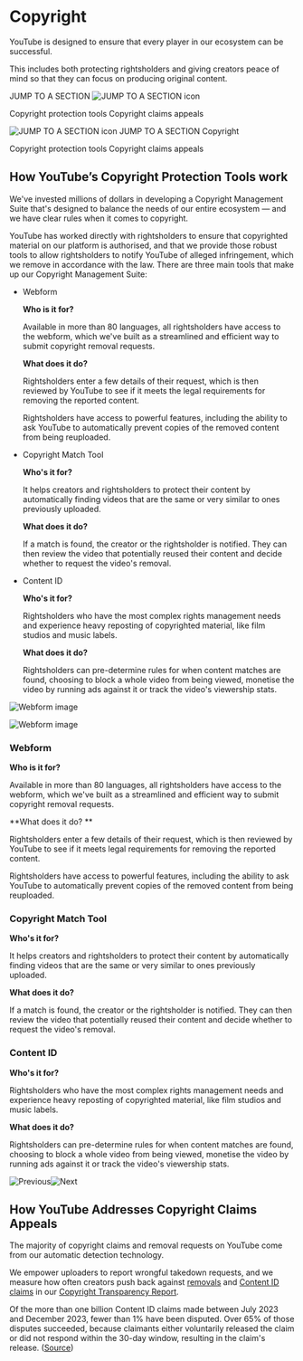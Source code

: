 Copyright
=========

YouTube is designed to ensure that every player in our ecosystem can be successful.

This includes both protecting rightsholders and giving creators peace of mind so that they can focus on producing original content.

JUMP TO A SECTION ![JUMP TO A SECTION icon](/howyoutubeworks/static/images/arrow_drop_dow_black.svg)

Copyright protection tools Copyright claims appeals

![JUMP TO A SECTION icon](/howyoutubeworks/static/images/arrow_drop_dow_black.svg) JUMP TO A SECTION Copyright

Copyright protection tools Copyright claims appeals

How YouTube’s Copyright Protection Tools work
---------------------------------------------

We've invested millions of dollars in developing a Copyright Management Suite that's designed to balance the needs of our entire ecosystem — and we have clear rules when it comes to copyright.

YouTube has worked directly with rightsholders to ensure that copyrighted material on our platform is authorised, and that we provide those robust tools to allow rightsholders to notify YouTube of alleged infringement, which we remove in accordance with the law. There are three main tools that make up our Copyright Management Suite:

* Webform
    
    **Who is it for?**
    
    Available in more than 80 languages, all rightsholders have access to the webform, which we've built as a streamlined and efficient way to submit copyright removal requests.
    
    **What does it do?**
    
    Rightsholders enter a few details of their request, which is then reviewed by YouTube to see if it meets the legal requirements for removing the reported content.
    
    Rightsholders have access to powerful features, including the ability to ask YouTube to automatically prevent copies of the removed content from being reuploaded.
    
* Copyright Match Tool
    
    **Who's it for?**
    
    It helps creators and rightsholders to protect their content by automatically finding videos that are the same or very similar to ones previously uploaded.
    
    **What does it do?**
    
    If a match is found, the creator or the rightsholder is notified. They can then review the video that potentially reused their content and decide whether to request the video's removal.
    
* Content ID
    
    **Who's it for?**
    
    Rightsholders who have the most complex rights management needs and experience heavy reposting of copyrighted material, like film studios and music labels.
    
    **What does it do?**
    
    Rightsholders can pre-determine rules for when content matches are found, choosing to block a whole video from being viewed, monetise the video by running ads against it or track the video's viewership stats.
    

![Webform image](https://kstatic.googleusercontent.com/files/0f126b763c36f42707ff66571ddcafdbf66a88bc199c41026fe814e0b4ad34493441d1f16733a804b36da2b32f627440fae6056536983b98e19f7ae526e67d46=w1080)

![Webform image](https://kstatic.googleusercontent.com/files/0f126b763c36f42707ff66571ddcafdbf66a88bc199c41026fe814e0b4ad34493441d1f16733a804b36da2b32f627440fae6056536983b98e19f7ae526e67d46=w1080)

### Webform

**Who is it for?**

Available in more than 80 languages, all rightsholders have access to the webform, which we've built as a streamlined and efficient way to submit copyright removal requests.

\*\*What does it do? \*\*

Rightsholders enter a few details of their request, which is then reviewed by YouTube to see if it meets legal requirements for removing the reported content.

Rightsholders have access to powerful features, including the ability to ask YouTube to automatically prevent copies of the removed content from being reuploaded.

### Copyright Match Tool

**Who's it for?**

It helps creators and rightsholders to protect their content by automatically finding videos that are the same or very similar to ones previously uploaded.

**What does it do?**

If a match is found, the creator or the rightsholder is notified. They can then review the video that potentially reused their content and decide whether to request the video's removal.

### Content ID

**Who's it for?**

Rightsholders who have the most complex rights management needs and experience heavy reposting of copyrighted material, like film studios and music labels.

**What does it do?**

Rightsholders can pre-determine rules for when content matches are found, choosing to block a whole video from being viewed, monetise the video by running ads against it or track the video's viewership stats.

 ![Previous](https://fonts.gstatic.com/s/i/googlematerialicons/navigate_before/v10/24px.svg)![Next](https://fonts.gstatic.com/s/i/googlematerialicons/navigate_next/v10/24px.svg)

How YouTube Addresses Copyright Claims Appeals
----------------------------------------------

The majority of copyright claims and removal requests on YouTube come from our automatic detection technology.

We empower uploaders to report wrongful takedown requests, and we measure how often creators push back against [removals](https://support.google.com/youtube/answer/2807684?en-GB&sjid=10233159174352341243-NA) and [Content ID claims](https://support.google.com/youtube/answer/2797454?en-GB&sjid=10233159174352341243-NA) in our [Copyright Transparency Report](https://transparencyreport.google.com/youtube-copyright/intro?en_GB).

Of the more than one billion Content ID claims made between July 2023 and December 2023, fewer than 1% have been disputed. Over 65% of those disputes succeeded, because claimants either voluntarily released the claim or did not respond within the 30-day window, resulting in the claim's release. ([Source](https://transparencyreport.google.com/youtube-copyright/balanced-ecosystem?en_GB))